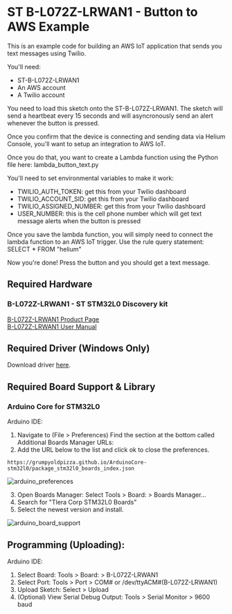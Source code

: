 # ST B-L072Z-LRWAN1 - Button to AWS Example

This is an example code for building an AWS IoT application that sends you text messages using Twilio.

You'll need:
* ST-B-L072Z-LRWAN1
* An AWS account
* A Twilio account

You need to load this sketch onto the ST-B-L072Z-LRWAN1. The sketch will send a heartbeat every 15 seconds and will asyncronously send an alert whenever the button is pressed.

Once you confirm that the device is connecting and sending data via Helium Console, you'll want to setup an integration to AWS IoT.

Once you do that, you want to create a Lambda function using the Python file here: lambda_button_text.py

You'll need to set environmental variables to make it work:
* TWILIO_AUTH_TOKEN: get this from your Twilio dashboard
* TWILIO_ACCOUNT_SID: get this from your Twilio dashboard	
* TWILIO_ASSIGNED_NUMBER: get this from your Twilio dashboard	
* USER_NUMBER‬: this is the cell phone number which will get text message alerts when the button is pressed

Once you save the lambda function, you will simply need to connect the lambda function to an AWS IoT trigger. Use the rule query statement: SELECT * FROM "helium"

Now you're done! Press the button and you should get a text message.

## Required Hardware

### B-L072Z-LRWAN1 - ST STM32L0 Discovery kit

[B-L072Z-LRWAN1 Product Page](https://www.st.com/en/evaluation-tools/b-l072z-lrwan1.html)  
[B-L072Z-LRWAN1 User Manual](https://www.st.com/content/ccc/resource/technical/document/user_manual/group0/ac/62/15/c7/60/ac/4e/9c/DM00329995/files/DM00329995.pdf/jcr:content/translations/en.DM00329995.pdf)  

## Required Driver (Windows Only)
Download driver [here](https://www.st.com/en/development-tools/stsw-link009.html).

## Required Board Support & Library

### Arduino Core for STM32L0 
Arduino IDE:  
1. Navigate to (File > Preferences)
Find the section at the bottom called Additional Boards Manager URLs: 
2. Add the URL below to the list and click ok to close the preferences.
```
https://grumpyoldpizza.github.io/ArduinoCore-stm32l0/package_stm32l0_boards_index.json
```
![arduino_preferences](https://i.gyazo.com/148c4bc3646aaf71f8d9a0499c82fec4.png)

3. Open Boards Manager: Select Tools > Board: > Boards Manager...
4. Search for "Tlera Corp STM32L0 Boards"
5. Select the newest version and install.

![arduino_board_support](https://i.gyazo.com/216457ad64b8f85016d1b6d7cc6df044.png)
## Programming (Uploading):

Arduino IDE:   
1. Select Board: Tools > Board: > B-L072Z-LRWAN1  
2. Select Port: Tools > Port > COM# or /dev/ttyACM#(B-L072Z-LRWAN1)
3. Upload Sketch: Select > Upload
4. (Optional) View Serial Debug Output: Tools > Serial Monitor > 9600 baud